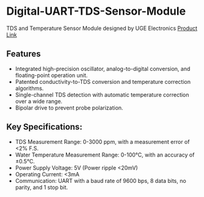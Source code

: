 # Digital-UART-TDS-Sensor-Module
TDS and Temperature Sensor Module designed by UGE Electronics  <a href="https://uge-one.com/product/precision-digital-tds-total-dissolved-solids-and-temperature-water-sensor/">Product Link</a>
## Features

- Integrated high-precision oscillator, analog-to-digital conversion, and floating-point operation unit.
- Patented conductivity-to-TDS conversion and temperature correction algorithms.
- Single-channel TDS detection with automatic temperature correction over a wide range.
- Bipolar drive to prevent probe polarization.


## Key Specifications:
- TDS Measurement Range: 0-3000 ppm, with a measurement error of <2% F.S.
- Water Temperature Measurement Range: 0-100°C, with an accuracy of ±0.5°C.
- Power Supply Voltage: 5V (Power ripple <20mV)
- Operating Current: <3mA
- Communication: UART with a baud rate of 9600 bps, 8 data bits, no parity, and 1 stop bit.

